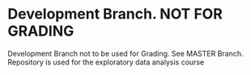 # Development Branch. NOT FOR GRADING
Development Branch not to be used for Grading. See MASTER Branch. Repository is used for the exploratory data analysis course
